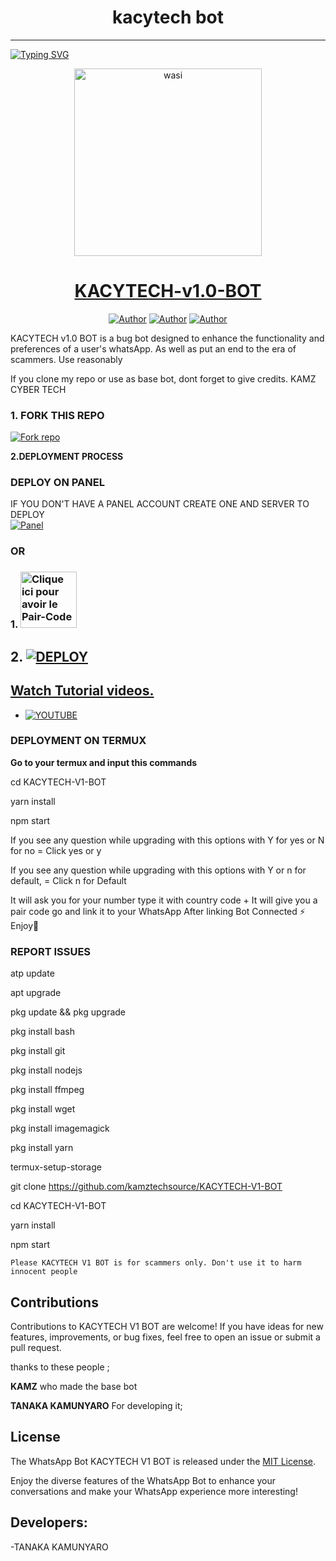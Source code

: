 <h1 align="center"> kacytech bot </h1>
<p align="center">  
  
***
  
<a href="https://git.io/typing-svg"><img src="https://readme-typing-svg.demolab.com?font=Black+Ops+One&size=50&pause=1000&color=1BAFBAFF&center=true&width=910&height=100&lines=THANKS FOR CHOOSING ;KACYTECH-V1-BOT;WHATSAPP+BUG+BOT;CREATED+BY+TANAKA+KAMUNYARO;RELEASED+27.08.24" alt="Typing SVG" /></a>
  </p>

  <p align="center">  
  <a href="https://https://whatsapp.com/channel/0029ValSyeNIyPtXNpk4Am3W">
    <img alt="wasi" height="300" src="https://telegra.ph/file/b721171c5eefb19152d18.jpg">
    <h1 align="center">KACYTECH-v1.0-BOT</h1>
  </a>
</p>
<p align="center">
<a href="https://github.com/kacytech"><img title="Author" src="https://img.shields.io/badge/kamztechsource-black?style=for-the-badge&logo=Github"></a> <a href="https://whatsapp.com/channel/0029VaaUfPO8qIzztuf42D04"><img title="Author" src="https://img.shields.io/badge/CHANNEL-black?style=for-the-badge&logo=whatsapp"></a> <a href="https://wa.me/+263779715613"><img title="Author" src="https://img.shields.io/badge/CHAT US-black?style=for-the-badge&logo=whatsapp"></a>

   
   

KACYTECH v1.0 BOT is a bug bot designed to enhance the functionality and preferences of a user's whatsApp. As well as put an end to the era of scammers. Use reasonably

If you clone my repo or use as base bot, dont forget to give credits. KAMZ CYBER TECH
### 1. FORK THIS REPO

<a href='https://github/kamztechsource/KACYTECH-V1-BOT/fork' target="_blank"><img alt='Fork repo' src='https://img.shields.io/badge/Fork This Repo-black?style=for-the-badge&logo=git&logoColor=white'/></a>
   


 **2.DEPLOYMENT PROCESS**
### DEPLOY ON PANEL
IF YOU DON'T HAVE A PANEL ACCOUNT CREATE ONE AND SERVER TO DEPLOY 
    <br>
    <a href='https://bot-hosting.net/?aff=1264676029318955030' target="_blank"><img alt='Panel' src='https://img.shields.io/badge/-Deploy-red?style=for-the-badge&logo=panel&logoColor=white'/></a>

### OR
### 1. <a href="https://kamztech sour ce.onrender.com/"><img src="https://img.shields.io/badge/PAIR_CODE-green" alt="Clique ici pour avoir le Pair-Code" width="90"></a>

## 2. <a href='https://dashboard.render.com/web/new' target="_blank"><img alt='DEPLOY' src='https://img.shields.io/badge/-Deploy on render-black?style=for-the-badge&logo=render&logoColor=white'/>
## Watch Tutorial videos.
* [![YOUTUBE](https://img.shields.io/badge/HOW_TO_DEPLOY-red?style=for-the-badge&logo=youtube&logoColor=white)](https://www.youtube.com/@kacytech)

### DEPLOYMENT ON TERMUX

**Go to your termux and input this commands**





cd KACYTECH-V1-BOT

yarn install
   
npm start


If you see any question while upgrading with this options with Y for yes or N for no = Click yes or y

If you see any question while upgrading with this options with Y or n for default, = Click n for Default



 It will ask you for your number type it with country code +
 It will give you a pair code go and link it to your WhatsApp 
 After linking
 Bot Connected ⚡
 Enjoy🤖

### REPORT ISSUES

atp update
   

apt upgrade

pkg update && pkg upgrade

pkg install bash

 pkg install git

 pkg install nodejs

pkg install ffmpeg

pkg install wget

pkg install imagemagick

 pkg install yarn

termux-setup-storage

git clone https://github.com/kamztechsource/KACYTECH-V1-BOT

 cd KACYTECH-V1-BOT
 
 yarn install
 
 npm start

`Please KACYTECH V1 BOT is for scammers only. Don't use it to harm innocent people`


## Contributions

Contributions to KACYTECH V1 BOT are welcome! If you have ideas for new features, improvements, or bug fixes, feel free to open an issue or submit a pull request. <br>

   thanks to these people ;

   **KAMZ** who made the base bot

   **TANAKA KAMUNYARO** For developing it; <br>


## License

The WhatsApp Bot KACYTECH V1 BOT is released under the [MIT License](https://opensource.org/licenses/MIT).

Enjoy the diverse features of the WhatsApp Bot to enhance your conversations and make your WhatsApp experience more interesting!

## Developers:

-TANAKA KAMUNYARO 
